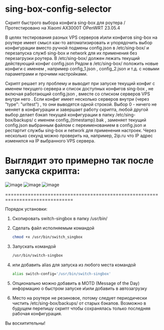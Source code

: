 # sing-box-config-selector
Скрипт быстрого выбора конфига sing-box для роутера / Протестировано на Xiaomi AX3000T OPenWRT 23.05.4

В целях тестирования разных VPS серверов и\или конфигов sing-box на роутере имеет смысл как-то автоматизировать и упорядочить выбор конфигурации вместо ручной подмены config.json в /etc/sing-box/ и перезапуска служб sing-box и network для их применения без перезагрузки роутера. 
В /etc/sing-box/ должен лежать текущий действующий конфиг config.json  Рядом в /etc/sing-box/ положить новые конфиги  с именем , например config_1.json , config_2.json и т.д. с новыми параметрами и прочими настройками. 

Скрипт решает эту проблему и выводит при запуске текущий конфиг с именем текущего сервера и список доступных конфигов sing-box , не включая работающий config.json , вместе со списком серверов VPS внутри него . Если конфиг имеет несколько серверов внутри (через "type": "urltest") , то они выводятся одной строкой. Выбор 0 - ничего не меняет в конфигурации и завершает работу скрипта, любой другой выбор делает бэкап текущей конфигурации в папку /etc/sing-box/backups/ с именем config_{timestamp}.bak , заменяет текущий config.json выбранным файлом с переименованием в config.json и рестартит службы sing-box и network для применения настроек. Через несколько секунд можно проверить на, например, 2ip.ru что IP адрес изменился на IP выбранного VPS сервера.  


Выглядит это примерно так после запуска скрипта:
=============================================================================
![image](https://github.com/user-attachments/assets/00e7c7d9-c1f4-43a3-a78e-a1eca46d5b2c)
![image](https://github.com/user-attachments/assets/8c0e6a78-6763-4b47-a405-164746013ba0)
![image](https://github.com/user-attachments/assets/decff2a6-491d-4698-a3a9-743f105ec37b)



==============================================================================

Порядок установки: 
1. Скопировать switch-singbox  в папку /usr/bin/
2. Сделать файл исполняемым  командой
   ```sh
   chmod +x /usr/bin/switch_singbox
   ```   
3. Запускать командой
   ```sh
   /usr/bin/switch-singbox
   ```
5. или добавить alias  для запуска из любого места командой
   ```sh
   alias switch-config='/usr/bin/switch-singbox'
   ```

6. Опционально можно добавить в MOTD (Message of the Day) информацию о быстром запуске и\или добавить в автозагрузку
7. Место на роутере не резиновое, потому следует периодически чистить /etc/sing-box/backups/ от старых бэкапов. Возможно в будущем перепишу скрипт чтобы сохранялась только последняя рабочая конфигурация.


Вы восхитительны! 

